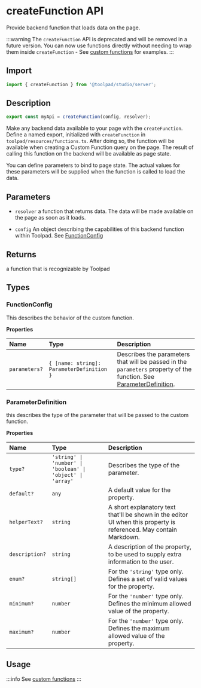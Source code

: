 # createFunction API

<p class="description">Provide backend function that loads data on the page.</p>

:::warning
The `createFunction` API is deprecated and will be removed in a future version. You can now use functions directly without needing to wrap them inside `createFunction` - See [custom functions](/toolpad/studio/concepts/custom-functions/) for examples.
:::

## Import

```jsx
import { createFunction } from '@toolpad/studio/server';
```

## Description

```jsx
export const myApi = createFunction(config, resolver);
```

Make any backend data available to your page with the `createFunction`. Define a named export, initialized with `createFunction` in `toolpad/resources/functions.ts`. After doing so, the function will be available when creating a Custom Function query on the page. The result of calling this function on the backend will be available as page state.

You can define parameters to bind to page state. The actual values for these parameters will be supplied when the function is called to load the data.

## Parameters

- `resolver` a function that returns data. The data will be made available on the page as soon as it loads.

- `config` An object describing the capabilities of this backend function within Toolpad. See [FunctionConfig](#functionconfig)

## Returns

a function that is recognizable by Toolpad

## Types

### FunctionConfig

This describes the behavior of the custom function.

**Properties**

| Name          | Type                                      | Description                                                                                                                                 |
| :------------ | :---------------------------------------- | :------------------------------------------------------------------------------------------------------------------------------------------ |
| `parameters?` | `{ [name: string]: ParameterDefinition }` | Describes the parameters that will be passed in the `parameters` property of the function. See [ParameterDefinition](#parameterdefinition). |

### ParameterDefinition

this describes the type of the parameter that will be passed to the custom function.

**Properties**

| Name           | Type                                                       | Description                                                                                                        |
| :------------- | :--------------------------------------------------------- | :----------------------------------------------------------------------------------------------------------------- |
| `type?`        | `'string' \| 'number' \| 'boolean' \| 'object' \| 'array'` | Describes the type of the parameter.                                                                               |
| `default?`     | `any`                                                      | A default value for the property.                                                                                  |
| `helperText?`  | `string`                                                   | A short explanatory text that'll be shown in the editor UI when this property is referenced. May contain Markdown. |
| `description?` | `string`                                                   | A description of the property, to be used to supply extra information to the user.                                 |
| `enum?`        | `string[]`                                                 | For the `'string'` type only. Defines a set of valid values for the property.                                      |
| `minimum?`     | `number`                                                   | For the `'number'` type only. Defines the minimum allowed value of the property.                                   |
| `maximum?`     | `number`                                                   | For the `'number'` type only. Defines the maximum allowed value of the property.                                   |

## Usage

:::info
See [custom functions](/toolpad/studio/concepts/custom-functions/)
:::
